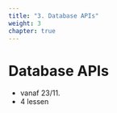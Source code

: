 ```yaml
---
title: "3. Database APIs"
weight: 3
chapter: true
---
```


# Database APIs

- vanaf 23/11.
- 4 lessen

